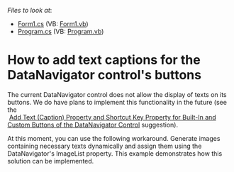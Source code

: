 <!-- default file list -->
*Files to look at*:

* [Form1.cs](./CS/WindowsApplication1/Form1.cs) (VB: [Form1.vb](./VB/WindowsApplication1/Form1.vb))
* [Program.cs](./CS/WindowsApplication1/Program.cs) (VB: [Program.vb](./VB/WindowsApplication1/Program.vb))
<!-- default file list end -->
# How to add text captions for the DataNavigator control's buttons


<p>The current DataNavigator control does not allow the display of texts on its buttons. We do have plans to implement this functionality in the future (see the <br />
 <a href="https://www.devexpress.com/Support/Center/p/CS59753">Add Text (Caption) Property and Shortcut Key Property for Built-In and Custom Buttons of the DataNavigator Control</a> suggestion). </p><p>At this moment, you can use the following workaround. Generate images containing necessary texts dynamically and assign them using the DataNavigator's ImageList property. This example demonstrates how this solution can be implemented.</p>

<br/>



